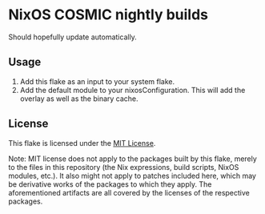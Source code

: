 # NixOS COSMIC nightly builds

Should hopefully update automatically.

## Usage

1. Add this flake as an input to your system flake.
2. Add the default module to your nixosConfiguration. This will add the overlay as well as the binary cache.

## License

This flake is licensed under the [MIT License](LICENSE.md).

Note: MIT license does not apply to the packages built by this flake,
merely to the files in this repository (the Nix expressions, build
scripts, NixOS modules, etc.). It also might not apply to patches
included here, which may be derivative works of the packages to which
they apply. The aforementioned artifacts are all covered by the
licenses of the respective packages.

